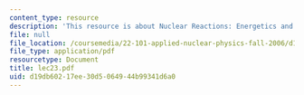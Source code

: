 ```yaml
---
content_type: resource
description: 'This resource is about Nuclear Reactions: Energetics and Compound Nucleus.'
file: null
file_location: /coursemedia/22-101-applied-nuclear-physics-fall-2006/d19db60217ee30d5064944b99341d6a0_lec23.pdf
file_type: application/pdf
resourcetype: Document
title: lec23.pdf
uid: d19db602-17ee-30d5-0649-44b99341d6a0
---
```

